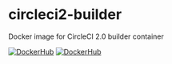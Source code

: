 # circleci2-builder
Docker image for CircleCI 2.0 builder container

[![DockerHub](https://img.shields.io/docker/build/integratedexperts/circleci2-builder.svg)](https://hub.docker.com/r/integratedexperts/circleci2-builder/)
[![DockerHub](https://img.shields.io/docker/automated/integratedexperts/circleci2-builder.svg)](https://hub.docker.com/r/integratedexperts/circleci2-builder/)
